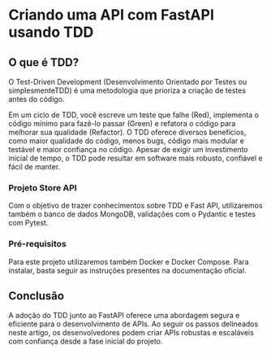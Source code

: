 # Criando uma API com FastAPI usando TDD

## O que é TDD?
O Test-Driven Development (Desenvolvimento Orientado por Testes ou simplesmenteTDD) é uma metodologia que prioriza a criação de testes antes do código.

Em um ciclo de TDD, você escreve um teste que falhe (Red), implementa o código mínimo para fazê-lo passar (Green) e refatora o código para melhorar sua qualidade (Refactor). O TDD oferece diversos benefícios, como maior qualidade do código, menos bugs, código mais modular e testável e maior confiança no código. Apesar de exigir um investimento inicial de tempo, o TDD pode resultar em software mais robusto, confiável e fácil de manter.

### Projeto Store API
Com o objetivo de trazer conhecimentos sobre TDD e Fast API, utilizaremos também o banco de dados MongoDB, validações com o Pydantic e testes com Pytest.

### Pré-requisitos
Para este projeto utilizaremos também Docker e Docker Compose. Para instalar, basta seguir as instruções presentes na documentação oficial.

## Conclusão
A adoção do TDD junto ao FastAPI oferece uma abordagem segura e eficiente para o desenvolvimento de APIs. Ao seguir os passos delineados neste artigo, os desenvolvedores podem criar APIs robustas e escaláveis com confiança desde a fase inicial do projeto.
